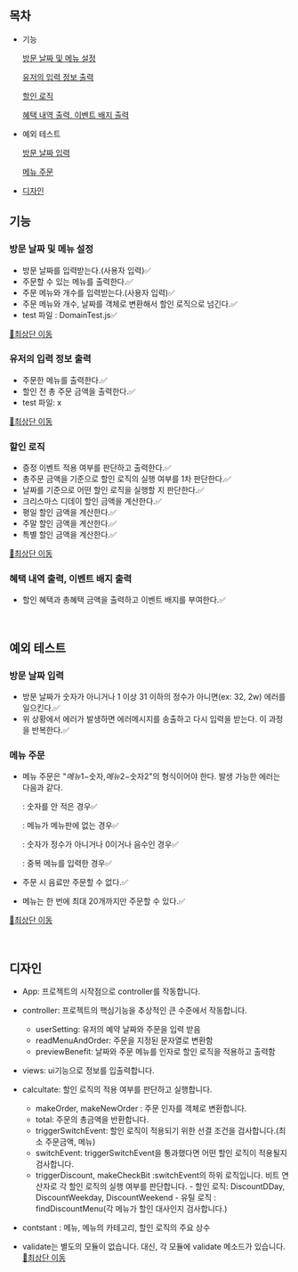 ## 목차

- 기능

  [방문 날짜 및 메뉴 설정](#방문-날짜-및-메뉴-설정)

  [유저의 입력 정보 출력](#유저의-입력-정보-출력)

  [할인 로직](#할인-로직)

  [혜택 내역 출력, 이벤트 배지 출력](#혜택-내역-출력-이벤트-배지-출력)

- 예외 테스트

  [방문 날짜 입력](#방문-날짜-입력)

  [메뉴 주문](#메뉴-주문)

- [디자인](#디자인)

## 기능

### 방문 날짜 및 메뉴 설정

- 방문 날짜를 입력받는다.(사용자 입력)✅
- 주문할 수 있는 메뉴를 출력한다.✅
- 주문 메뉴와 개수를 입력받는다.(사용자 입력)✅
- 주문 메뉴와 개수, 날짜를 객체로 변환해서 할인 로직으로 넘긴다.✅
- test 파일 : DomainTest.js✅

[🔼최상단 이동](#목차)

### 유저의 입력 정보 출력

- 주문한 메뉴를 출력한다.✅
- 할인 전 총 주문 금액을 출력한다.✅
- test 파일: x

[🔼최상단 이동](#목차)

### 할인 로직

- 증정 이벤트 적용 여부를 판단하고 출력한다.✅
- 총주문 금액을 기준으로 할인 로직의 실행 여부를 1차 판단한다.✅
- 날짜를 기준으로 어떤 할인 로직을 실행할 지 판단한다.✅
- 크리스마스 디데이 할인 금액을 계산한다.✅
- 평일 할인 금액을 계산한다.✅
- 주말 할인 금액을 계산한다.✅
- 특별 할인 금액을 계산한다.✅

[🔼최상단 이동](#목차)

### 혜택 내역 출력, 이벤트 배지 출력

- 할인 혜택과 총혜택 금액을 출력하고 이벤트 배지를 부여한다.✅

<br>

## 예외 테스트

### 방문 날짜 입력

- 방문 날짜가 숫자가 아니거나 1 이상 31 이하의 정수가 아니면(ex: 32, 2w) 에러를 일으킨다.✅
- 위 상황에서 에러가 발생하면 에러메시지를 송출하고 다시 입력을 받는다. 이 과정을 반복한다.✅

### 메뉴 주문

- 메뉴 주문은 "$메뉴1-$숫자,$메뉴2-$숫자2"의 형식이어야 한다. 발생 가능한 에러는 다음과 같다.

  : 숫자를 안 적은 경우✅

  : 메뉴가 메뉴판에 없는 경우✅

  : 숫자가 정수가 아니거나 0이거나 음수인 경우✅

  : 중복 메뉴를 입력한 경우✅

- 주문 시 음료만 주문할 수 없다.✅
- 메뉴는 한 번에 최대 20개까지만 주문할 수 있다.✅

[🔼최상단 이동](#목차)

<br>

## 디자인

- App: 프로젝트의 시작점으로 controller를 작동합니다.
  <br/>

- controller: 프로젝트의 핵심기능을 추상적인 큰 수준에서 작동합니다.

  - userSetting: 유저의 예약 날짜와 주문을 입력 받음
  - readMenuAndOrder: 주문을 지정된 문자열로 변환함
  - previewBenefit: 날짜와 주문 메뉴를 인자로 할인 로직을 적용하고 출력함
    <br/>

- views: ui기능으로 정보를 입출력합니다.
  <br/>

- calcultate: 할인 로직의 적용 여부를 판단하고 실행합니다.

  - makeOrder, makeNewOrder : 주문 인자를 객체로 변환합니다.
  - total: 주문의 총금액을 반환합니다.
  - triggerSwitchEvent: 할인 로직이 적용되기 위한 선결 조건을 검사합니다.(최소 주문금액, 메뉴)
  - switchEvent: triggerSwitchEvent을 통과했다면 어떤 할인 로직이 적용될지 검사합니다.
  - triggerDiscount, makeCheckBit :switchEvent의 하위 로직입니다. 비트 연산자로 각 할인 로직의 실행 여부를 판단합니다. - 할인 로직: DiscountDDay, DiscountWeekday, DiscountWeekend - 유틸 로직 : findDiscountMenu(각 메뉴가 할인 대사인지 검사합니다.)
    <br/>

- contstant : 메뉴, 메뉴의 카테고리, 할인 로직의 주요 상수
  <br/>

- validate는 별도의 모듈이 없습니다. 대신, 각 모듈에 validate 메소드가 있습니다.
  [🔼최상단 이동](#목차)
